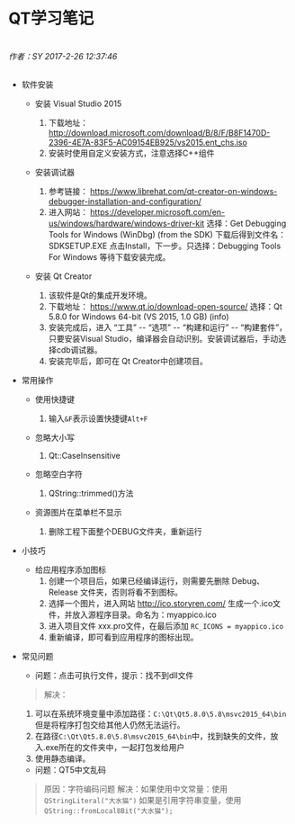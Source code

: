 # QT学习笔记

#
*作者：SY*
*2017-2-26 12:37:46*
##

+ 软件安装
	+ 安装 Visual Studio 2015
		1. 下载地址：
		http://download.microsoft.com/download/B/8/F/B8F1470D-2396-4E7A-83F5-AC09154EB925/vs2015.ent_chs.iso
		2. 安装时使用自定义安装方式，注意选择C++组件	
	+ 安装调试器
		1. 参考链接：
		https://www.librehat.com/qt-creator-on-windows-debugger-installation-and-configuration/
		2. 进入网站：
		https://developer.microsoft.com/en-us/windows/hardware/windows-driver-kit
		选择：Get Debugging Tools for Windows (WinDbg) (from the SDK)
		下载后得到文件名：	SDKSETUP.EXE
		点击Install，下一步。只选择：Debugging Tools For Windows 等待下载安装完成。

	+ 安装 Qt Creator
		1. 该软件是Qt的集成开发环境。
		2. 下载地址：
		https://www.qt.io/download-open-source/
		选择：Qt 5.8.0 for Windows 64-bit (VS 2015, 1.0 GB)    (info)
		3. 安装完成后，进入 “工具” -- “选项” -- “构建和运行” -- “构建套件”，
		只要安装Visual Studio，编译器会自动识别。安装调试器后，手动选择cdb调试器。
		4. 安装完毕后，即可在 Qt Creator中创建项目。
	
+ 常用操作
	+ 使用快捷键
		1. 输入`&F`表示设置快捷键`Alt+F`
	
	+ 忽略大小写
		1. Qt::CaseInsensitive
	
	+ 忽略空白字符
		1. QString::trimmed()方法

	+ 资源图片在菜单栏不显示
		1. 删除工程下面整个DEBUG文件夹，重新运行

+ 小技巧
	+ 给应用程序添加图标
		1. 创建一个项目后，如果已经编译运行，则需要先删除 Debug、Release 文件夹，否则将看不到图标。
		2. 选择一个图片，进入网站 http://ico.storyren.com/ 生成一个.ico文件，并放入源程序目录。命名为：myappico.ico
		3. 进入项目文件 xxx.pro文件，在最后添加 `RC_ICONS = myappico.ico`
		4. 重新编译，即可看到应用程序的图标出现。
	

+ 常见问题

	+ 问题：点击可执行文件，提示：找不到dll文件
	> 解决：
	1. 可以在系统环境变量中添加路径：`C:\Qt\Qt5.8.0\5.8\msvc2015_64\bin`
	但是将程序打包交给其他人仍然无法运行。
	2. 在路径`C:\Qt\Qt5.8.0\5.8\msvc2015_64\bin`中，找到缺失的文件，放入.exe所在的文件夹中，一起打包发给用户
	3. 使用静态编译。
	
	+ 问题：QT5中文乱码
	> 原因：字符编码问题
	> 解决：如果使用中文常量：使用 `QStringLiteral("大水猫")`
	如果是引用字符串变量，使用 `QString::fromLocal8Bit("大水猫");`
